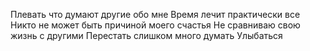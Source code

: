 Плевать что думают другие обо мне
Время лечит практически все
Никто не может быть причиной моего счастья
Не сравниваю свою жизнь с другими
Перестать слишком много думать
Улыбаться